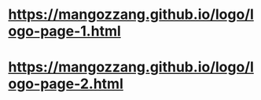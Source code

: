# https://mangozzang.github.io/logo/logo-page-1.html
# https://mangozzang.github.io/logo/logo-page-2.html
